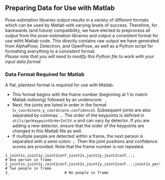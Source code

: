 ## Preparing Data for Use with Matlab
Pose-estimation libraries output results in a variety of different formats which can be used by Matlab with varying levels of success.
Therefore, for backwards (and future) compatibility, we have elected to preprocess all output from the pose-estimation libraires and output a consistent format for use witht Matlab code. 
This directly contains raw output we have generated from AlphaPose, Detectron, and OpenPose, as well as a Python script for formatting everything to a consistent format.  
*Please note that you will need to modify this Python file to work with your input data format*

### Data Format Required for Matlab
A flat, plaintext format is required for use with Matlab. 
- This format begins with the frame number (beginning at 1 to match Matlab indexing) followed by an underscore: `_`. 
- Next, the joints are listed in order in the format (`x_coordinate,y_coordinate,confidence`). Subsequent joints are also separated by commas: `,`. The order of the keypoints is defined in `utils/getKeypointOrderInCSV.m` and can vary by detector. If you are adding a new detector, ensure that the order of  the keypoints are changed in this Matlab file as well. 
- If multiple people are detected within a frame, the next person is separated with a semi-colon: `;`. Then the joint positions and confidence scores are provided. Note that the frame number is not repeated. 

```
1_joint1x,joint1y,joint1conf,joint2x,joint2y,joint2conf...;                                                                                                      # One person in frame
2_joint1x,joint1y,joint1conf,joint2x,joint2y,joint2conf...;joint1x_person2,joint1y_person2,joint1conf_person2,joint2x_person2,joint2y_person2,joint2conf_person2 # Two people in frame
3_                         # No people in frame

```

